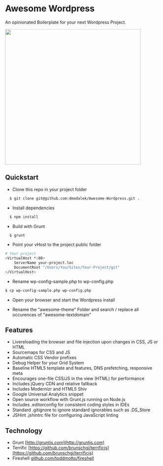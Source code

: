 # Awesome Wordpress

An opinionated Boilerplate for your next Wordpress Project.

<img src="https://raw.github.com/dmodalek/awesome-wordpress/master/public/wp-content/themes/awesome-theme/screenshot.png" width="440">

## Quickstart

* Clone this repo in your project folder
```bash
  $ git clone git@github.com:dmodalek/Awesome-Wordpress.git .
```
* Install dependencies
```bash
  $ npm install
```
* Build with Grunt
```bash
  $ grunt
```
* Point your vHost to the project public folder
```bash
# Your project
<VirtualHost *:80>
    ServerName your-project.loc
    DocumentRoot "/Users/You/Sites/Your-Project/git"
</VirtualHost>
```
* Rename wp-config-sample.php to wp-config.php
```bash
$ cp wp-config-sample.php wp-config.php
```
* Open your browser and start the Wordpress install

* Rename the "awesome-theme" Folder and search / replace all occurences of "awesome-textdomain"

## Features

* Livereloading the browser and file injection upon changes in CSS, JS or HTML
* Sourcemaps for CSS and JS
* Automatic CSS Vendor prefixes
* Debug Helper for your Grid System
* Baseline HTML5 template and features, DNS prefetching, responsive meta
* Encourages one-file CSS/JS in the view (HTML) for performance
* Includes jQuery CDN and relative fallback
* Includes Modernizr and HTML5 Shiv
* Google Universal Analytics snippet
* Open source workflow with Grunt.js running on Node.js
* Includes .editorconfig for consistent coding styles in IDEs
* Standard .gitignore to ignore standard ignorables such as .DS_Store
* JSHint .jshintrc file for configuring JavaScript linting


## Technology
* Grunt [http://gruntjs.com](http://gruntjs.com)
* Terrific [https://github.com/brunschgi/terrificjs](https://github.com/brunschgi/terrificjs)
* Fireshell [github.com/toddmotto/fireshell](https://github.com/toddmotto/fireshell)
